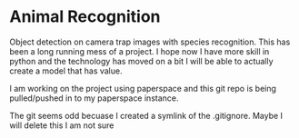 # Animal Recognition
Object detection on camera trap images with species recognition. This has been a long running mess of a project. I hope now I have more skill in python and the technology has moved on a bit I will be able to actually create a model that has value.

I am working on the project using paperspace and this git repo is being pulled/pushed in to my paperspace instance.

The git seems odd becuase I created a symlink of the .gitignore. Maybe I will delete this I am not sure
